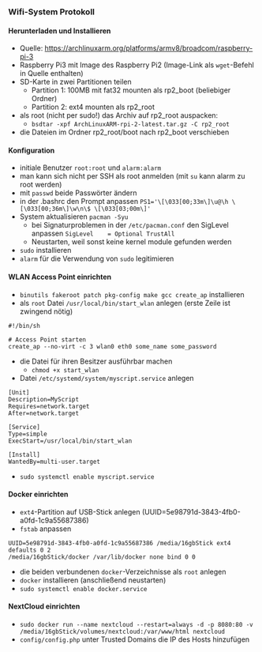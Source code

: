 ### Wifi-System Protokoll

#### Herunterladen und Installieren

- Quelle: https://archlinuxarm.org/platforms/armv8/broadcom/raspberry-pi-3
- Raspberry Pi3 mit Image des Raspberry Pi2 (Image-Link als `wget`-Befehl in Quelle enthalten)
- SD-Karte in zwei Partitionen teilen
  - Partition 1: 100MB mit fat32 mounten als rp2_boot (beliebiger Ordner)
  - Partition 2: ext4 mounten als rp2_root
- als root (nicht per sudo!) das Archiv auf rp2_root auspacken:
  - `bsdtar -xpf ArchLinuxARM-rpi-2-latest.tar.gz -C rp2_root`
- die Dateien im Ordner rp2_root/boot nach rp2_boot verschieben

#### Konfiguration

- initiale Benutzer `root:root` und `alarm:alarm`
- man kann sich nicht per SSH als root anmelden (mit `su` kann alarm zu root werden)
- mit `passwd` beide Passwörter ändern
- in der .bashrc den Prompt anpassen `PS1='\[\033[00;33m\]\u@\h \[\033[00;36m\]\w\n\$ \[\033[03;00m\]'`
- System aktualisieren `pacman -Syu`
  - bei Signaturproblemen in der `/etc/pacman.conf` den SigLevel anpassen `SigLevel    = Optional TrustAll`
  - Neustarten, weil sonst keine kernel module gefunden werden
- `sudo` installieren
- `alarm` für die Verwendung von `sudo` legitimieren

#### WLAN Access Point einrichten

- `binutils fakeroot patch pkg-config make gcc create_ap` installieren
- als `root` Datei `/usr/local/bin/start_wlan` anlegen (erste Zeile ist zwingend nötig)
```
#!/bin/sh

# Access Point starten
create_ap --no-virt -c 3 wlan0 eth0 some_name some_password
```
- die Datei für ihren Besitzer ausführbar machen
  - `chmod +x start_wlan`
- Datei `/etc/systemd/system/myscript.service` anlegen
```
[Unit]
Description=MyScript
Requires=network.target
After=network.target

[Service]
Type=simple
ExecStart=/usr/local/bin/start_wlan

[Install]
WantedBy=multi-user.target
```
- `sudo systemctl enable myscript.service`

#### Docker einrichten

- `ext4`-Partition auf USB-Stick anlegen (UUID=5e98791d-3843-4fb0-a0fd-1c9a55687386)
- `fstab` anpassen
```
UUID=5e98791d-3843-4fb0-a0fd-1c9a55687386 /media/16gbStick ext4 defaults 0 2
/media/16gbStick/docker /var/lib/docker none bind 0 0
```
- die beiden verbundenen `docker`-Verzeichnisse als `root` anlegen
- `docker` installieren (anschließend neustarten)
- `sudo systemctl enable docker.service`

#### NextCloud einrichten

- `sudo docker run --name nextcloud --restart=always -d -p 8080:80 -v /media/16gbStick/volumes/nextcloud:/var/www/html nextcloud`
- `config/config.php` unter Trusted Domains die IP des Hosts hinzufügen